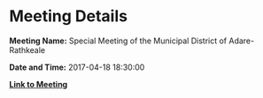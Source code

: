 # Meeting Details

**Meeting Name:** Special Meeting of the Municipal District of Adare-Rathkeale

**Date and Time:** 2017-04-18 18:30:00

**[Link to Meeting](https://www.limerick.ie/council/whats-on/special-meeting-municipal-district-adare-rathkeale-4)**
